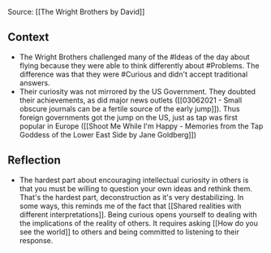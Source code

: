Source: [[The Wright Brothers by David]]

## Context
- The Wright Brothers challenged many of the #Ideas of the day about flying because they were able to think differently about #Problems. The difference was that they were #Curious and didn't accept traditional answers. 
- Their curiosity was not mirrored by the US Government. They doubted their achievements, as did major news outlets ([[03062021 - Small obscure journals can be a fertile source of the early jump]]). Thus foreign governments got the jump on the US, just as tap was first popular in Europe ([[Shoot Me While I'm Happy - Memories from the Tap Goddess of the Lower East Side by Jane Goldberg]])

## Reflection
- The hardest part about encouraging intellectual curiosity in others is that you must be willing to question your own ideas and rethink them. That's the hardest part, deconstruction as it's very destabilizing. In some ways, this reminds me of the fact that [[Shared realities with different interpretations]]. Being curious opens yourself to dealing with the implications of the reality of others. It requires asking [[How do you see the world]] to others and being committed to listening to their response. 